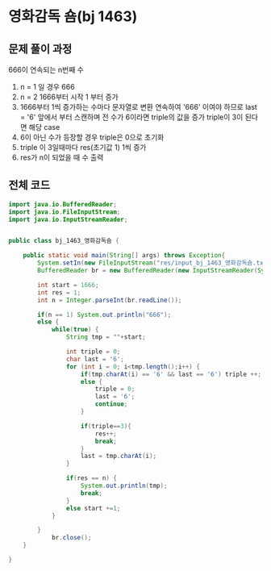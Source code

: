 # 영화감독 숌(bj 1463)

## 문제 풀이 과정

666이 연속되는 n번째 수

1. n = 1 일 경우 666
2. n = 2 1666부터 시작 1 부터 증가
3. 1666부터 1씩 증가하는 수마다 문자열로 변환 연속하여 '666' 이여야 하므로
   last = '6' 앞에서 부터 스캔하며 전 수가 6이라면 triple의 값을 증가 triple이 3이 된다면 해당 case
4. 6이 아닌 수가 등장할 경우 triple은 0으로 초기화
5. triple 이 3일때마다 res(초기값 1) 1씩 증가
6. res가 n이 되었을 때 수 출력

## 전체 코드
```java
import java.io.BufferedReader;
import java.io.FileInputStream;
import java.io.InputStreamReader;


public class bj_1463_영화감독숌 {

	public static void main(String[] args) throws Exception{
		System.setIn(new FileInputStream("res/input_bj_1463_영화감독숌.txt"));
		BufferedReader br = new BufferedReader(new InputStreamReader(System.in));

		int start = 1666;
		int res = 1;
		int n = Integer.parseInt(br.readLine());

		if(n == 1) System.out.println("666");
		else {
			while(true) {
				String tmp = ""+start;

				int triple = 0;
				char last = '6';
				for (int i = 0; i<tmp.length();i++) {
					if(tmp.charAt(i) == '6' && last == '6') triple ++;
					else {
						triple = 0;
						last = '6';
						continue;
					}

					if(triple==3){
                        res++;
                        break;
                    }
					last = tmp.charAt(i);
				}

				if(res == n) {
					System.out.println(tmp);
					break;
				}
				else start +=1;
			}

		}
			br.close();
	}

}

```
